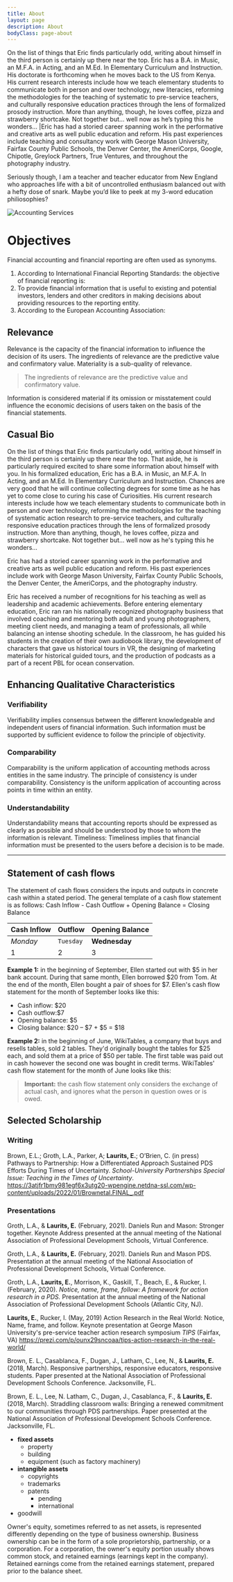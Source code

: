 ```yaml
---
title: About
layout: page
description: About
bodyClass: page-about
---
```


On the list of things that Eric finds particularly odd, writing about himself in the third person is certainly up there near the top. Eric has a B.A. in Music, an M.F.A. in Acting, and an M.Ed. In Elementary Curriculum and Instruction. His doctorate is forthcoming when he moves back to the US from Kenya. His current research interests include how we teach elementary students to communicate both in person and over technology, new literacies, reforming the methodologies for the teaching of systematic to pre-service teachers, and culturally responsive education practices through the lens of formalized prosody instruction. More than anything, though, he loves coffee, pizza and strawberry shortcake. Not together but… well now as he’s typing this he wonders… |Eric has had a storied career spanning work in the performative and creative arts as well public education and reform. His past experiences include teaching and consultancy work with George Mason University, Fairfax County Public Schools, the Denver Center, the AmeriCorps, Google, Chipotle, Greylock Partners, True Ventures, and throughout the photography industry.

Seriously though, I am a teacher and teacher educator from New England who approaches life with a bit of uncontrolled enthusiasm balanced out with a hefty dose of snark. Maybe you’d like to peek at my 3-word education philiosophies?

![Accounting Services](/images/thom-holmes-Lrfw0U_o9I0-unsplash.jpg)

# Objectives

Financial accounting and financial reporting are often used as synonyms.

1. According to International Financial Reporting Standards: the objective of financial reporting is:
2. To provide financial information that is useful to existing and potential investors, lenders and other creditors in making decisions about providing resources to the reporting entity.
3. According to the European Accounting Association:

## Relevance

Relevance is the capacity of the financial information to influence the decision of its users. The ingredients of relevance are the predictive value and confirmatory value. Materiality is a sub-quality of relevance.

> The ingredients of relevance are the predictive value and confirmatory value.

Information is considered material if its omission or misstatement could influence the economic decisions of users taken on the basis of the financial statements.

## Casual Bio

On the list of things that Eric finds particularly odd, writing about himself in the third person is certainly up there near the top. That aside, he is particularly required excited to share some information about himself with you. In his formalized education, Eric has a B.A. in Music, an M.F.A. In Acting, and an M.Ed. In Elementary Curriculum and Instruction. Chances are very good that he will continue collecting degrees for some time as he has yet to come close to curing his case of Curiosities. His current research interests include how we teach elementary students to communicate both in person and over technology, reforming the methodologies for the teaching of systematic action research to pre-service teachers, and culturally responsive education practices through the lens of formalized prosody instruction. More than anything, though, he loves coffee, pizza and strawberry shortcake. Not together but... well now as he's typing this he wonders...

Eric has had a storied career spanning work in the performative and creative arts as well public education and reform. His past experiences include work with George Mason University, Fairfax County Public Schools, the Denver Center, the AmeriCorps, and the photography industry. 

Eric has received a number of recognitions for his teaching as well as leadership and academic achievements. Before entering elementary education, Eric ran ran his nationally recognized photography business that involved coaching and mentoring both adult and young photographers, meeting client needs, and managing a team of professionals, all while balancing an intense shooting schedule. In the classroom, he has guided his students in the creation of their own audiobook library, the development of characters that gave us historical tours in VR, the designing of marketing materials for historical guided tours, and the production of podcasts as a part of a recent PBL for ocean conservation.

## Enhancing Qualitative Characteristics

### Verifiability

Verifiability implies consensus between the different knowledgeable and independent users of financial information. Such information must be supported by sufficient evidence to follow the principle of objectivity.

### Comparability

Comparability is the uniform application of accounting methods across entities in the same industry. The principle of consistency is under comparability. Consistency is the uniform application of accounting across points in time within an entity.

### Understandability

Understandability means that accounting reports should be expressed as clearly as possible and should be understood by those to whom the information is relevant.
Timeliness: Timeliness implies that financial information must be presented to the users before a decision is to be made.

---

## Statement of cash flows

The statement of cash flows considers the inputs and outputs in concrete cash within a stated period. The general template of a cash flow statement is as follows: Cash Inflow - Cash Outflow + Opening Balance = Closing Balance

| Cash Inflow | Outflow   | Opening Balance |
| ----------- | --------- | --------------- |
| _Monday_    | `Tuesday` | **Wednesday**   |
| 1           | 2         | 3               |

**Example 1:** in the beginning of September, Ellen started out with $5 in her bank account. During that same month, Ellen borrowed $20 from Tom. At the end of the month, Ellen bought a pair of shoes for $7. Ellen's cash flow statement for the month of September looks like this:

- Cash inflow: $20
- Cash outflow:$7
- Opening balance: $5
- Closing balance: $20 – $7 + $5 = $18

**Example 2:** in the beginning of June, WikiTables, a company that buys and resells tables, sold 2 tables. They'd originally bought the tables for $25 each, and sold them at a price of $50 per table. The first table was paid out in cash however the second one was bought in credit terms. WikiTables' cash flow statement for the month of June looks like this:

> **Important:** the cash flow statement only considers the exchange of actual cash, and ignores what the person in question owes or is owed.

## Selected Scholarship

### Writing

Brown, E.L.; Groth, L.A., Parker, A; **Laurits, E.**; O’Brien, C. (in press) Pathways to Partnership: How a Differentiated Approach Sustained PDS Efforts During Times of Uncertainty. *School-University Partnerships Special Issue: Teaching in the Times of Uncertainty*.
https://3atjfr1bmy981egf6x3utg20-wpengine.netdna-ssl.com/wp-content/uploads/2022/01/Brownetal.FINAL_.pdf

### Presentations
 
Groth, L.A., & **Laurits, E.** (February, 2021). Daniels Run and Mason: Stronger together. Keynote Address presented at the annual meeting of the National Association of Professional Development Schools, Virtual Conference.

Groth, L.A., & **Laurits, E.** (February, 2021). Daniels Run and Mason PDS. Presentation at the annual meeting of the National Association of Professional Development Schools, Virtual Conference.

Groth, L.A., **Laurits, E.**, Morrison, K., Gaskill, T., Beach, E., & Rucker, I.(February, 2020). _Notice, name, frame, follow: A framework for action research in a PDS._ Presentation at the annual meeting of the National Association of Professional Development Schools (Atlantic City, NJ).

**Laurits, E.**, Rucker, I. (May, 2019) Action Research in the Real World: Notice, Name, frame, and follow. Keynote presentation at George Mason University's pre-service teacher action research symposium *TIPS* (Fairfax, VA)
https://prezi.com/p/ounx29sncoaa/tips-action-research-in-the-real-world/

Brown, E. L., Casablanca, F., Dugan, J., Latham, C., Lee, N., & **Laurits, E.** (2018, March). Responsive partnerships, responsive educators, responsive students. Paper presented at the National Association of Professional Development Schools Conference. Jacksonville, FL.

Brown, E. L., Lee, N. Latham, C., Dugan, J., Casablanca, F., & **Laurits, E.** (2018, March). Straddling classroom walls: Bringing a renewed commitment to our communities through PDS partnerships. Paper presented at the National Association of Professional Development Schools Conference. Jacksonville, FL.

- **fixed assets**
  - property
  - building
  - equipment (such as factory machinery)
- **intangible assets**
  - copyrights
  - trademarks
  - patents
    - pending
    - international
- goodwill

Owner's equity, sometimes referred to as net assets, is represented differently depending on the type of business ownership. Business ownership can be in the form of a sole proprietorship, partnership, or a corporation. For a corporation, the owner's equity portion usually shows common stock, and retained earnings (earnings kept in the company). Retained earnings come from the retained earnings statement, prepared prior to the balance sheet.

